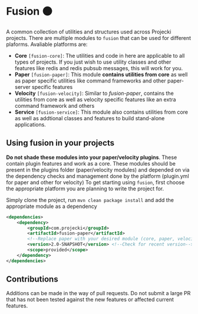 # Fusion 🟠
A common collection of utilities and structures used across Projecki projects.
There are multiple modules to `fusion` that can be used for different plaforms. Avaliable platforms are:
<br>
- **Core** `[fusion-core]`: The utilities and code in here are applicable to all types of projects. If you just wish to use utility classes and other features
  like redis and redis pubsub messages, this will work for you.
- **Paper** `[fusion-paper]`: This module **contains utilities from core** as well as paper specific utilities like command frameworks and other paper-server
  specific features
- **Velocity** `[fusion-velocity]`: Similar to *fusion-paper*, contains the utilities from core as well as velocity specific features like an extra
  command framework and others
- **Service** `[fusion-service]`: This module also contains utilities from core as well as addtional classes and features to build stand-alone applications.
  <br>

## Using fusion in your projects
**Do not shade these modules into your paper/velocity plugins**. These contain plugin features and work as a core. These modules should be present
in the plugins folder (paper/velocity modules) and depended on via the dependency checks and management done by the platform (plugin.yml for paper and other for velocity)
To get starting using `fusion`, first choose the appropriate platform you are planning to write the project for. 


Simply clone the project, run `mvn clean package install` and add the appropriate module as a dependency
```xml
<dependencies>
    <dependency>
        <groupId>com.projecki</groupId>
        <artifactId>fusion-paper</artifactId> 
        <!--Replace paper with your desired module (core, paper, velocity)-->
        <version>2.0-SNAPSHOT</version> <!--Check for recent version-->
        <scope>provided</scope>
    </dependency>
</dependencies>
```

## Contributions
Additions can be made in the way of pull requests. Do not submit a large PR that has not been tested against the new features or affected current features.
